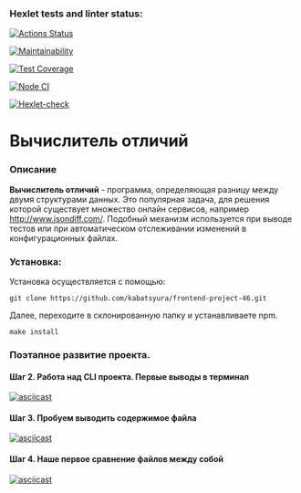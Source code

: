 ### Hexlet tests and linter status:
[![Actions Status](https://github.com/kabatsyura/frontend-project-46/actions/workflows/hexlet-check.yml/badge.svg)](https://github.com/kabatsyura/frontend-project-46/actions)

[![Maintainability](https://api.codeclimate.com/v1/badges/e8b1f0f88fcbf4189c04/maintainability)](https://codeclimate.com/github/kabatsyura/frontend-project-46/maintainability)

[![Test Coverage](https://api.codeclimate.com/v1/badges/e8b1f0f88fcbf4189c04/test_coverage)](https://codeclimate.com/github/kabatsyura/frontend-project-46/test_coverage)

[![Node CI](https://github.com/kabatsyura/frontend-project-46/workflows/Node%20CI/badge.svg)](https://github.com/kabatsyura/frontend-project-46/actions)

[![Hexlet-check](https://github.com/kabatsyura/frontend-project-46/workflows/hexlet-check/badge.svg)](https://github.com/kabatsyura/frontend-project-46/actions)

# Вычислитель отличий

### Описание

**Вычислитель отличий** - программа, определяющая разницу между двумя структурами данных. Это популярная задача, для решения которой существует множество онлайн сервисов, например http://www.jsondiff.com/. Подобный механизм используется при выводе тестов или при автоматическом отслеживании изменений в конфигурационных файлах.

### Установка:  

Установка осуществляется с помощью:

```
git clone https://github.com/kabatsyura/frontend-project-46.git

```
Далее, переходите в склонированную папку и устанавливаете npm.

```
make install

```

### Поэтапное развитие проекта.

#### Шаг 2. Работа над CLI проекта. Первые выводы в терминал

[![asciicast](https://asciinema.org/a/x2mtnG3iX3XE6n293czYqeVcz.svg)](https://asciinema.org/a/x2mtnG3iX3XE6n293czYqeVcz)

#### Шаг 3. Пробуем выводить содержимое файла

[![asciicast](https://asciinema.org/a/BSrDUqIKzanAhvbsbc5TD72JP.svg)](https://asciinema.org/a/BSrDUqIKzanAhvbsbc5TD72JP)

#### Шаг 4. Наше первое сравнение файлов между собой

[![asciicast](https://asciinema.org/a/GbL9iBwX5WcoNGrYCBA6eYewR.svg)](https://asciinema.org/a/GbL9iBwX5WcoNGrYCBA6eYewR)